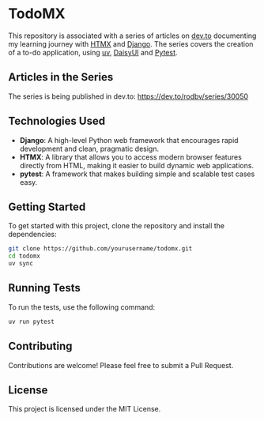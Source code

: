 # TodoMX

This repository is associated with a series of articles on [dev.to](https://dev.to/rodbv/series/30050) documenting my learning journey with [HTMX](https://htmx.org/) and [Django](https://www.djangoproject.com/). The series covers the creation of a to-do application, using [uv](https://docs.astral.sh/uv/), [DaisyUI](https://daisyui.com/) and [Pytest](https://docs.pytest.org/en/stable/).

## Articles in the Series

The series is being published in dev.to: https://dev.to/rodbv/series/30050

## Technologies Used

- **Django**: A high-level Python web framework that encourages rapid development and clean, pragmatic design.
- **HTMX**: A library that allows you to access modern browser features directly from HTML, making it easier to build dynamic web applications.
- **pytest**: A framework that makes building simple and scalable test cases easy.

## Getting Started

To get started with this project, clone the repository and install the dependencies:

```sh
git clone https://github.com/yourusername/todomx.git
cd todomx
uv sync
```

## Running Tests

To run the tests, use the following command:

```sh
uv run pytest
```

## Contributing

Contributions are welcome! Please feel free to submit a Pull Request.

## License

This project is licensed under the MIT License.

